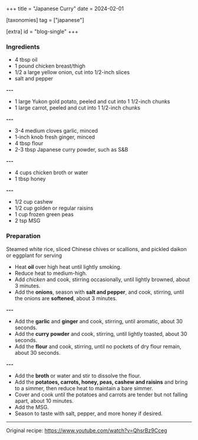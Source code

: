 +++
title = "Japanese Curry"
date = 2024-02-01

[taxonomies]
tag = ["japanese"]

[extra]
id = "blog-single"
+++

### Ingredients
- 4 tbsp oil
- 1 pound chicken breast/thigh
- 1/2 a large yellow onion, cut into 1/2-inch slices
- salt and pepper

 **---**
- 1 large Yukon gold potato, peeled and cut into 1 1/2-inch chunks
- 1 large carrot, peeled and cut into 1 1/2-inch chunks

 **---**
- 3-4 medium cloves garlic, minced
- 1-inch knob fresh ginger, minced
- 4 tbsp flour
- 2-3 tbsp Japanese curry powder, such as S&B

 **---**
- 4 cups chicken broth or water
- 1 tbsp honey

 **---**
- 1/2 cup cashew
- 1/2 cup golden or regular raisins
- 1 cup frozen green peas
- 2 tsp MSG

### Preparation
Steamed white rice, sliced Chinese chives or scallions, and pickled daikon or eggplant for serving

- Heat **oil** over high heat until lightly smoking.
- Reduce heat to medium-high.
- Add *chicken* and cook, stirring occasionally, until lightly browned, about 3 minutes.
- Add the **onions**, season with **salt and pepper**, and cook, stirring, until the onions are **softened**, about 3 minutes.

 **---**
- Add the **garlic** and **ginger** and cook, stirring, until aromatic, about 30 seconds.
- Add the **curry powder** and cook, stirring, until lightly toasted, about 30 seconds.
- Add the **flour** and cook, stirring, until no pockets of dry flour remain, about 30 seconds.

 **---**
- Add the **broth** or water and stir to dissolve the flour.
- Add  the **potatoes, carrots, honey, peas, cashew and raisins** and bring to a simmer, then reduce heat to maintain a bare simmer.
- Cover and cook until the potatoes and carrots are tender but not falling apart, about 10 minutes.
- Add the MSG.
- Season  to taste with salt, pepper, and more honey if desired.

---
Original recipe: https://www.youtube.com/watch?v=QhsrBz9Cceg
